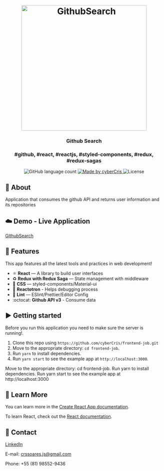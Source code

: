 <h1 align="center">
    <img  alt="GithubSearch" src="https://media.wired.com/photos/5955c62d5992c54331ac19b4/master/pass/inspectocat.jpg"  width="400px" />
</h1>

<h3 align="center">
  Github Search
</h3>

<h3 align="center">
  #github, #react, #reactjs, #styled-components, #redux, #redux-sagas
</h3>

<p align="center">
  <img alt="GitHub language count" src="https://img.shields.io/github/languages/count/cyberCris/frontend-job?color=%2304D361">

  <a href="https://github.com/cyberCris">
    <img alt="Made by cyberCris" src="https://img.shields.io/badge/made%20by-cyberCris-%2304D361">
  </a>

  <img alt="License" src="https://img.shields.io/badge/license-MIT-%2304D361">
</p>

## :rocket: About

Application that consumes the github API and returns user information and its repositories

## :cloud: Demo - Live Application

[GithubSearch](https://githubsearch-reactjs.herokuapp.com/)

## :space_invader: Features

This app features all the latest tools and practices in web development!

- ⚛ **React** — A library to build user interfaces
- ♻ **Redux with Redux Saga** — State management with middleware
- 💅 **CSS** — styled-components/Material-ui
- 🌸 **Reactotron** - Helps debugging process
- 💖 **Lint** — ESlint/Prettier/Editor Config
- :octocat: **Github API v3** - Consume data

## :arrow_forward: Getting started

Before you run this application you need to make sure the server is running!.

1. Clone this repo using `https://github.com/cyberCris/frontend-job.git`
2. Move to the appropriate directory: `cd frontend-job`.<br />
3. Run `yarn` to install dependencies.<br />
4. Run `yarn start` to see the example app at `http://localhost:3000`.

Move to the appropriate directory: cd frontend-job.
Run yarn to install dependencies.
Run yarn start to see the example app at http://localhost:3000

## :page_facing_up: Learn More

You can learn more in the [Create React App documentation](https://facebook.github.io/create-react-app/docs/getting-started).

To learn React, check out the [React documentation](https://reactjs.org/).

## :iphone: Contact

[LinkedIn](https://www.linkedin.com/in/cristiano-soares-b46928192/)

E-mail: crssoares.js@gmail.com

Phone: +55 (81) 98552-9436
